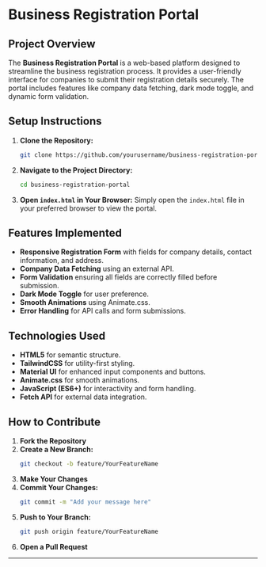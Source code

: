 # Business Registration Portal

## Project Overview
The **Business Registration Portal** is a web-based platform designed to streamline the business registration process. It provides a user-friendly interface for companies to submit their registration details securely. The portal includes features like company data fetching, dark mode toggle, and dynamic form validation.

## Setup Instructions
1. **Clone the Repository:**
   ```bash
   git clone https://github.com/yourusername/business-registration-portal.git
   ```

2. **Navigate to the Project Directory:**
   ```bash
   cd business-registration-portal
   ```

3. **Open `index.html` in Your Browser:**
   Simply open the `index.html` file in your preferred browser to view the portal.

## Features Implemented
- **Responsive Registration Form** with fields for company details, contact information, and address.
- **Company Data Fetching** using an external API.
- **Form Validation** ensuring all fields are correctly filled before submission.
- **Dark Mode Toggle** for user preference.
- **Smooth Animations** using Animate.css.
- **Error Handling** for API calls and form submissions.

## Technologies Used
- **HTML5** for semantic structure.
- **TailwindCSS** for utility-first styling.
- **Material UI** for enhanced input components and buttons.
- **Animate.css** for smooth animations.
- **JavaScript (ES6+)** for interactivity and form handling.
- **Fetch API** for external data integration.

## How to Contribute
1. **Fork the Repository**
2. **Create a New Branch:**
   ```bash
   git checkout -b feature/YourFeatureName
   ```
3. **Make Your Changes**
4. **Commit Your Changes:**
   ```bash
   git commit -m "Add your message here"
   ```
5. **Push to Your Branch:**
   ```bash
   git push origin feature/YourFeatureName
   ```
6. **Open a Pull Request**

---


